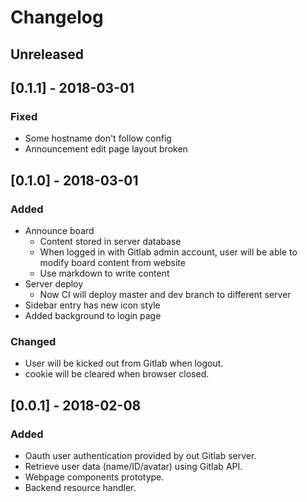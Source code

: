 # Changelog

## Unreleased

## [0.1.1] - 2018-03-01
### Fixed
- Some hostname don't follow config
- Announcement edit page layout broken

## [0.1.0] - 2018-03-01
### Added
- Announce board
    - Content stored in server database
    - When logged in with Gitlab admin account, user will be able to modify board content from website
    - Use markdown to write content
- Server deploy
    - Now CI will deploy master and dev branch to different server
- Sidebar entry has new icon style
- Added background to login page

### Changed
- User will be kicked out from Gitlab when logout.
- cookie will be cleared when browser closed.

## [0.0.1] - 2018-02-08
### Added
- Oauth user authentication provided by out Gitlab server.
- Retrieve user data (name/ID/avatar) using Gitlab API.
- Webpage components prototype.
- Backend resource handler.
